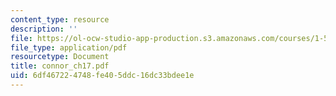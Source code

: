 ```yaml
---
content_type: resource
description: ''
file: https://ol-ocw-studio-app-production.s3.amazonaws.com/courses/1-561-motion-based-design-fall-2003/6df467224748fe405ddc16dc33bdee1e_connor_ch17.pdf
file_type: application/pdf
resourcetype: Document
title: connor_ch17.pdf
uid: 6df46722-4748-fe40-5ddc-16dc33bdee1e
---
```

